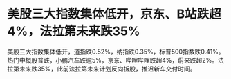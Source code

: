 

# 美股三大指数集体低开，京东、B站跌超4%，法拉第未来跌35%

美股三大指数集体低开，道指跌0.52%，纳指跌0.35%，标普500指数跌0.41%。热门中概股普跌，小鹏汽车跌逾5%，京东、哔哩哔哩跌超4%，蔚来跌超2%。法拉第未来跌35%，此前法拉第未来计划反向拆股，推迟新车交付时间。

